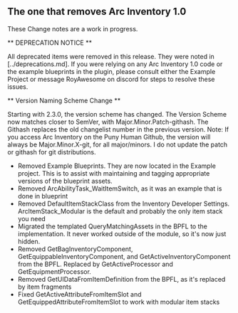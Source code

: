 ## The one that removes Arc Inventory 1.0

These Change notes are a work in progress.  

** DEPRECATION NOTICE **

All deprecated items were removed in this release.  They were noted in [../deprecations.md].  If you were relying on any Arc Inventory 1.0 code or the example blueprints in the plugin, please consult either the Example Project or message RoyAwesome on discord for steps to resolve these issues.

** Version Naming Scheme Change **

Starting with 2.3.0, the version scheme has changed.  The Version Scheme now matches closer to SemVer, with Major.Minor.Patch-githash.  The Githash replaces the old changelist number in the previous version.  Note: If you access Arc Inventory on the Puny Human Github, the version will always be Major.Minor.X-git, for all major/minors.  I do not update the patch or githash for git distributions.  



* Removed Example Blueprints.  They are now located in the Example project.  This is to assist with maintaining and tagging appropriate versions of the blueprint assets.  
* Removed ArcAbilityTask_WaitItemSwitch, as it was an example that is done in blueprint
* Removed DefaultItemStackClass from the Inventory Developer Settings.  ArcItemStack_Modular is the default and probably the only item stack you need
* Migrated the templated QueryMatchingAssets in the BPFL to the implementation.  It never worked outside of the module, so it's now just hidden.
* Removed GetBagInventoryComponent, GetEquippableInventoryComponent, and GetActiveInventoryComponent from the BPFL.  Replaced by GetActiveProcessor and GetEquipmentProcessor.
* Removed GetUIDataFromItemDefinition from the BPFL, as it's replaced by item fragments
* Fixed GetActiveAttributeFromItemSlot and GetEquippedAttributeFromItemSlot to work with modular item stacks